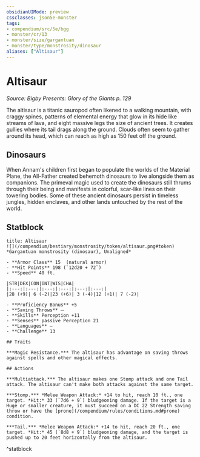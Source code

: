 ```yaml
---
obsidianUIMode: preview
cssclasses: json5e-monster
tags:
- compendium/src/5e/bgg
- monster/cr/13
- monster/size/gargantuan
- monster/type/monstrosity/dinosaur
aliases: ["Altisaur"]
---
```

# Altisaur
*Source: Bigby Presents: Glory of the Giants p. 129*  

The altisaur is a titanic sauropod often likened to a walking mountain, with craggy spines, patterns of elemental energy that glow in its hide like streams of lava, and eight massive legs the size of ancient trees. It creates gullies where its tail drags along the ground. Clouds often seem to gather around its head, which can reach as high as 150 feet off the ground.

## Dinosaurs

When Annam's children first began to populate the worlds of the Material Plane, the All-Father created behemoth dinosaurs to live alongside them as companions. The primeval magic used to create the dinosaurs still thrums through their being and manifests in colorful, scar-like lines on their towering bodies. Some of these ancient dinosaurs persist in timeless jungles, hidden enclaves, and other lands untouched by the rest of the world.

## Statblock

```ad-statblock
title: Altisaur
![](/compendium/bestiary/monstrosity/token/altisaur.png#token)
*Gargantuan monstrosity (dinosaur), Unaligned*

- **Armor Class** 15  (natural armor)
- **Hit Points** 198 (`12d20 + 72`)
- **Speed** 40 ft.

|STR|DEX|CON|INT|WIS|CHA|
|:---:|:---:|:---:|:---:|:---:|:---:|
|28 (+9)| 6 (-2)|23 (+6)| 3 (-4)|12 (+1)| 7 (-2)|

- **Proficiency Bonus** +5
- **Saving Throws** ⏤
- **Skills** Perception +11
- **Senses** passive Perception 21
- **Languages** —
- **Challenge** 13

## Traits

***Magic Resistance.*** The altisaur has advantage on saving throws against spells and other magical effects.

## Actions

***Multiattack.*** The altisaur makes one Stomp attack and one Tail attack. The altisaur can't make both attacks against the same target.

***Stomp.*** *Melee Weapon Attack:* +14 to hit, reach 10 ft., one target. *Hit:* 33 (`7d6 + 9`) bludgeoning damage. If the target is a Huge or smaller creature, it must succeed on a DC 22 Strength saving throw or have the [prone](/compendium/rules/conditions.md#prone) condition.

***Tail.*** *Melee Weapon Attack:* +14 to hit, reach 20 ft., one target. *Hit:* 45 (`8d8 + 9`) bludgeoning damage, and the target is pushed up to 20 feet horizontally from the altisaur.
```
^statblock